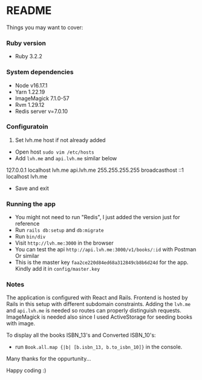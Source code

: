 # README


Things you may want to cover:

### Ruby version

- Ruby 3.2.2

### System dependencies

- Node v16.17.1
- Yarn 1.22.19
- ImageMagick 7.1.0-57
- Rvm 1.29.12
- Redis server v=7.0.10

### Configuratoin

1. Set lvh.me host if not already added

- Open host `sudo vim /etc/hosts`
- Add `lvh.me` and `api.lvh.me` similar below

127.0.0.1       localhost lvh.me api.lvh.me
255.255.255.255 broadcasthost
::1             localhost lvh.me

- Save and exit

### Running the app

- You might not need to run "Redis", I just added the version just for reference
- Run `rails db:setup` and `db:migrate`
- Run `bin/div`
- Visit `http://lvh.me:3000` in the browser
- You can test the api `http://api.lvh.me:3000/v1/books/:id` with Postman Or similar
- This is the master key `faa2ce220d84ed68a312849cb8b6d24d` for the app. Kindly add it in `config/master.key`

### Notes

The application is configured with React and Rails. Frontend is hosted by Rails
in this setup with different subdomain constraints. Adding the `lvh.me` and `api.lvh.me` is needed
so routes can properly distinguish requests. ImageMagick is needed also since I used
ActiveStorage for seeding books with image.

To display all the books ISBN_13's and Converted ISBN_10's:
- run `Book.all.map {|b| [b.isbn_13, b.to_isbn_10]}` in the console.

Many thanks for the oppurtunity...

Happy coding :)
